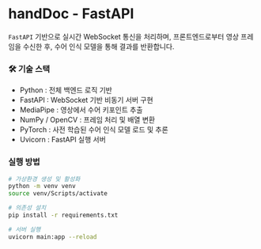 # handDoc - FastAPI
`FastAPI` 기반으로 실시간 WebSocket 통신을 처리하며, 프론트엔드로부터 영상 프레임을 수신한 후, 수어 인식 모델을 통해 결과를 반환합니다.

### 🛠️ 기술 스택

- Python : 전체 백엔드 로직 기반
- FastAPI : WebSocket 기반 비동기 서버 구현
- MediaPipe : 영상에서 수어 키포인트 추출
- NumPy / OpenCV : 프레임 처리 및 배열 변환
- PyTorch : 사전 학습된 수어 인식 모델 로드 및 추론
- Uvicorn : FastAPI 실행 서버

### 실행 방법

```bash
# 가상환경 생성 및 활성화
python -m venv venv
source venv/Scripts/activate 

# 의존성 설치
pip install -r requirements.txt

# 서버 실행
uvicorn main:app --reload

